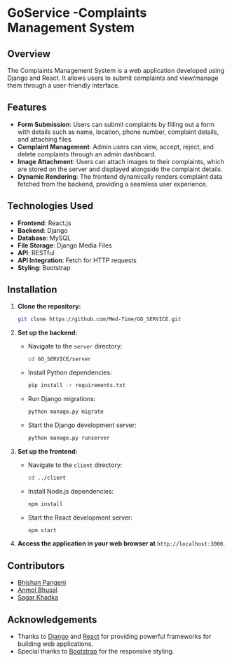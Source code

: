 # GoService -Complaints Management System

## Overview

The Complaints Management System is a web application developed using Django and React. It allows users to submit complaints and view/manage them through a user-friendly interface.

## Features

- **Form Submission**: Users can submit complaints by filling out a form with details such as name, location, phone number, complaint details, and attaching files.
- **Complaint Management**: Admin users can view, accept, reject, and delete complaints through an admin dashboard.
- **Image Attachment**: Users can attach images to their complaints, which are stored on the server and displayed alongside the complaint details.
- **Dynamic Rendering**: The frontend dynamically renders complaint data fetched from the backend, providing a seamless user experience.

## Technologies Used

- **Frontend**: React.js
- **Backend**: Django
- **Database**: MySQL
- **File Storage**: Django Media Files
- **API**: RESTful 
- **API Integration**: Fetch for HTTP requests
- **Styling**: Bootstrap

## Installation

1. **Clone the repository:**

    ```bash
    git clone https://github.com/Med-Time/GO_SERVICE.git
    ```

2. **Set up the backend:**
   
   - Navigate to the `server` directory:
   
     ```bash
     cd GO_SERVICE/server
     ```

   - Install Python dependencies:
   
     ```bash
     pip install -r requirements.txt
     ```

   - Run Django migrations:
   
     ```bash
     python manage.py migrate
     ```

   - Start the Django development server:
   
     ```bash
     python manage.py runserver
     ```

3. **Set up the frontend:**
   
   - Navigate to the `client` directory:
   
     ```bash
     cd ../client
     ```

   - Install Node.js dependencies:
   
     ```bash
     npm install
     ```

   - Start the React development server:
   
     ```bash
     npm start
     ```

4. **Access the application in your web browser at** `http://localhost:3000`.



## Contributors

- [Bhishan Pangeni](https://github.com/bhishanP)
- [Anmol Bhusal](https://github.com/gitter52490)
- [Sagar Khadka](https://github.com/thisisSagarKhadka)

## Acknowledgements

- Thanks to [Django](https://www.djangoproject.com/) and [React](https://reactjs.org/) for providing powerful frameworks for building web applications.
- Special thanks to [Bootstrap](https://getbootstrap.com/) for the responsive styling.
